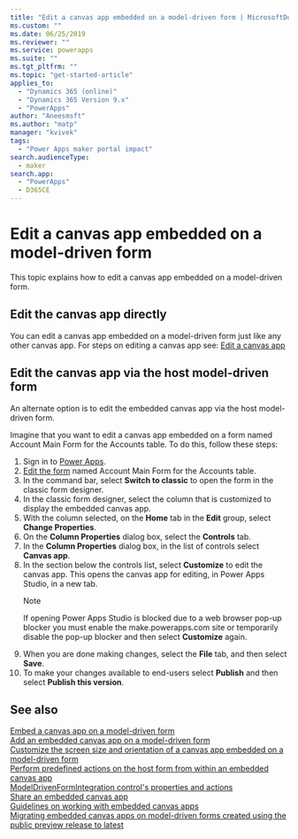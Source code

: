 ```yaml
---
title: "Edit a canvas app embedded on a model-driven form | MicrosoftDocs"
ms.custom: ""
ms.date: 06/25/2019
ms.reviewer: ""
ms.service: powerapps
ms.suite: ""
ms.tgt_pltfrm: ""
ms.topic: "get-started-article"
applies_to: 
  - "Dynamics 365 (online)"
  - "Dynamics 365 Version 9.x"
  - "PowerApps"
author: "Aneesmsft"
ms.author: "matp"
manager: "kvivek"
tags: 
  - "Power Apps maker portal impact"
search.audienceType: 
  - maker
search.app: 
  - "PowerApps"
  - D365CE
---
```


# Edit a canvas app embedded on a model-driven form
This topic explains how to edit a canvas app embedded on a model-driven form.

## Edit the canvas app directly
You can edit a canvas app embedded on a model-driven form just like any other canvas app. For steps on editing a canvas app see: [Edit a canvas app](../canvas-apps/edit-app.md)

## Edit the canvas app via the host model-driven form
An alternate option is to edit the embedded canvas app via the host model-driven form.

Imagine that you want to edit a canvas app embedded on a form named Account Main Form for the Accounts table. To do this, follow these steps: 

1.	Sign in to [Power Apps](https://make.powerapps.com/?utm_source=padocs&utm_medium=linkinadoc&utm_campaign=referralsfromdoc).
2.  [Edit the form](create-and-edit-forms.md) named Account Main Form for the Accounts table. 
3.  In the command bar, select **Switch to classic** to open the form in the classic form designer.
4.	In the classic form designer, select the column that is customized to display the embedded canvas app.
5.	With the column selected, on the **Home** tab in the **Edit** group, select **Change Properties**.
6.	On the **Column Properties** dialog box, select the **Controls** tab.
7.	In the **Column Properties** dialog box, in the list of controls select **Canvas app**.
8.	In the section below the controls list, select **Customize** to edit the canvas app. This opens the canvas app for editing, in Power Apps Studio, in a new tab.
	   > [!NOTE]
       > If opening Power Apps Studio is blocked due to a web browser pop-up blocker you must enable the make.powerapps.com site or temporarily disable the pop-up blocker and then select **Customize** again.
9. When you are done making changes, select the **File** tab, and then select **Save**.
10. To make your changes available to end-users select **Publish** and then select **Publish this version**.

## See also
[Embed a canvas app on a model-driven form](embed-canvas-app-in-form.md) <br />
[Add an embedded canvas app on a model-driven form](embedded-canvas-app-add-classic-designer.md) <br />
[Customize the screen size and orientation of a canvas app embedded on a model-driven form](embedded-canvas-app-customize-screen.md) <br />
[Perform predefined actions on the host form from within an embedded canvas app](embedded-canvas-app-actions.md) <br />
[ModelDrivenFormIntegration control's properties and actions](embedded-canvas-app-properties-actions.md) <br />
[Share an embedded canvas app](share-embedded-canvas-app.md) <br />
[Guidelines on working with embedded canvas apps](embedded-canvas-app-guidelines.md) <br />
[Migrating embedded canvas apps on model-driven forms created using the public preview release to latest](embedded-canvas-app-migrate-from-preview.md) <br />
